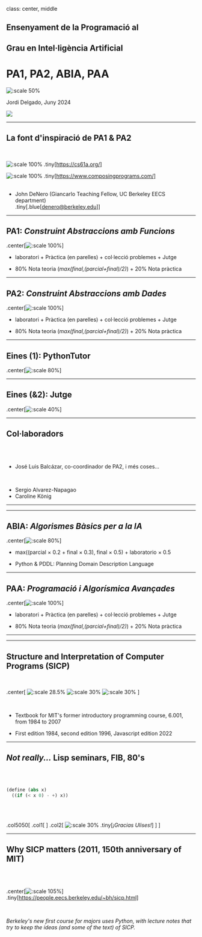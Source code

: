 class: center, middle

## Ensenyament de la Programació al
## Grau en Intel·ligència Artificial

# PA1,  PA2, ABIA, PAA

![:scale 50%](figures/maxresdefault-1.jpg)

Jordi Delgado, Juny 2024

![](figures/logoupc.png)

---

## La font d'inspiració de PA1 & PA2

<br>

![:scale 100%](figures/cs61a.png)
.tiny[https://cs61a.org/]
<br>

![:scale 100%](figures/composing.png)
.tiny[https://www.composingprograms.com/]
<br>
<br>
* John DeNero (Giancarlo Teaching Fellow, UC Berkeley EECS department) <br>
 .tiny[.blue[denero@berkeley.edu]]

---

## PA1: _Construint Abstraccions amb Funcions_

.center[![:scale 100%](figures/pa1_index.png)]

* laboratori + Pràctica (en parelles) + col·lecció problemes + Jutge

* 80% Nota teoria (_max(final,(parcial+final)/2)_) + 20% Nota pràctica

---

## PA2: _Construint Abstraccions amb Dades_

.center[![:scale 100%](figures/pa2_index.png)]

* laboratori + Pràctica (en parelles) + col·lecció problemes + Jutge

* 80% Nota teoria (_max(final,(parcial+final)/2)_) + 20% Nota pràctica

---

## Eines (1): PythonTutor 

.center[![:scale 80%](figures/pythontutor.png)]

---

## Eines (&2): Jutge 

.center[![:scale 40%](figures/jutge.png)]

---

## Col·laboradors

<br>
<br>

* José Luis Balcázar, co-coordinador de PA2, i més coses...

<br>

* Sergio Alvarez-Napagao
* Caroline König

--- 
---

## ABIA: _Algorismes Bàsics per a la IA_

.center[![:scale 80%](figures/ABIA.png)]

*  max((parcial $\times$ 0.2 + final $\times$ 0.3), final $\times$ 0.5) + laboratorio $\times$ 0.5
 
*  Python & PDDL: Planning Domain Description Language

---

## PAA: _Programació i Algorísmica Avançades_

.center[![:scale 100%](figures/PAA.png)]

* laboratori + Pràctica (en parelles) + col·lecció problemes + Jutge

* 80% Nota teoria (_max(final,(parcial+final)/2)_) + 20% Nota pràctica

---

---

## Structure and Interpretation of Computer Programs (SICP)

<br>

.center[
![:scale 28.5%](figures/sicp1.jpg)
![:scale 30%](figures/sicp2.jpg)
![:scale 30%](figures/sicp3.jpg)
]

<br>

* Textbook for MIT's former introductory programming course, 6.001, from 1984 to 2007

* First edition 1984, second edition 1996, Javascript edition 2022

---

## _Not really..._ Lisp seminars, FIB, 80's

<br>
<br>

```scheme
(define (abs x)
  ((if (< x 0) - +) x))
```

<br>
<br>

.col5050[
.col1[
]
.col2[
![:scale 30%](figures/ulises.png)
.tiny[_¡Gracias Ulises!_]
]
]

---

## Why SICP matters (2011, 150th anniversary of MIT)

<br>
<br>

.center[![:scale 105%](figures/speech_brian_harvey.png)]
.tiny[https://people.eecs.berkeley.edu/~bh/sicp.html]

<br>

_Berkeley's new first course for majors uses Python, with lecture
notes that try to keep the ideas (and some of the text) of SICP._



